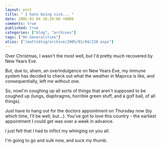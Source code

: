 ```yaml
---
layout: post
title: " I hate being sick... "
date: 2005-01-04 18:29:00 +0000
comments: true
published: true
categories: ["blog", "archives"]
tags: ["On Generalities"]
alias: ["/mattsblog/archive/2005/01/04/228.aspx"]
---
```

<!-- more -->

<P>Over Christmas, I wasn't the most well, but I'd pretty much recovered by New Years Eve.</P>
 <P>But, due to, ahem,&nbsp;an overindulgence on New Years Eve, my immune system has&nbsp;decided to check out what the weather in Majorca is like, and consequentially, left me without one.</P>
 <P>So, nowI'm coughing up all sorts of things that aren't supposed to be coughed up (lungs, diaphragms, horrible green stuff, and a golf ball, of all things).</P>
 <P>Just have to hang out for the doctors appointment on Thursday now (by which time, I'll be well, but...). You've got to love this country - the earliest appointment I could get was over a week in advance.</P>
 <P>I just felt that&nbsp;I had to inflict my whinging on you all. </P>
 <P>I'm going to go and sulk now, and suck my thumb.</P>
